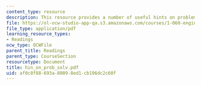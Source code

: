 ```yaml
---
content_type: resource
description: This resource provides a number of useful hints on problem solving.
file: https://ol-ocw-studio-app-qa.s3.amazonaws.com/courses/1-060-engineering-mechanics-ii-spring-2006/af0c8f88693a80098ed1cb196dc2c60f_hin_on_prob_solv.pdf
file_type: application/pdf
learning_resource_types:
- Readings
ocw_type: OCWFile
parent_title: Readings
parent_type: CourseSection
resourcetype: Document
title: hin_on_prob_solv.pdf
uid: af0c8f88-693a-8009-8ed1-cb196dc2c60f
---
```

